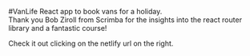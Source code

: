#VanLife
React app to book vans for a holiday.  
Thank you Bob Ziroll from Scrimba for the insights into the react router library and a fantastic course!

Check it out clicking on the netlify url on the right.

